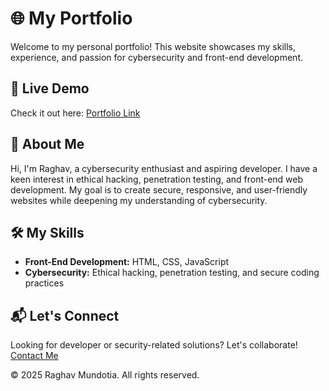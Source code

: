 # 🌐 My Portfolio  

Welcome to my personal portfolio! This website showcases my skills, experience, and passion for cybersecurity and front-end development.  

## 🔗 Live Demo  
Check it out here: [Portfolio Link](https://raghavmundotia.github.io/portfolio/)  

## 📌 About Me  
Hi, I'm Raghav, a cybersecurity enthusiast and aspiring developer. I have a keen interest in ethical hacking, penetration testing, and front-end web development. My goal is to create secure, responsive, and user-friendly websites while deepening my understanding of cybersecurity.  

## 🛠️ My Skills  
- **Front-End Development:** HTML, CSS, JavaScript  
- **Cybersecurity:** Ethical hacking, penetration testing, and secure coding practices  

## 📬 Let's Connect  
Looking for developer or security-related solutions? Let's collaborate!  
[Contact Me](#)  

© 2025 Raghav Mundotia. All rights reserved.
